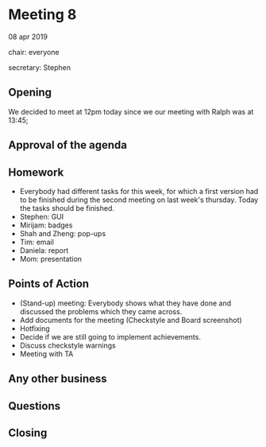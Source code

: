 # Meeting 8
08 apr 2019

chair: everyone

secretary: Stephen

## Opening
We decided to meet at 12pm today since we our meeting with Ralph was at 13:45;

## Approval of the agenda


## Homework
- Everybody had different tasks for this week, for which a first version had to be finished during the second meeting on last week's thursday.
  Today the tasks should be finished.
- Stephen: GUI 
- Mirijam: badges
- Shah and Zheng: pop-ups
- Tim: email
- Daniela: report
- Mom: presentation

## Points of Action
- (Stand-up) meeting: Everybody shows what they have done and discussed the problems which they came across.
- Add documents for the meeting (Checkstyle and Board screenshot)
- Hotfixing
- Decide if we are still going to implement achievements. 
- Discuss checkstyle warnings
- Meeting with TA

## Any other business


## Questions


## Closing
